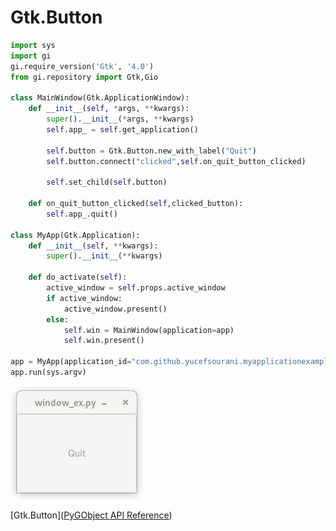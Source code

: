# Gtk.Button

```python
import sys
import gi
gi.require_version('Gtk', '4.0')
from gi.repository import Gtk,Gio

class MainWindow(Gtk.ApplicationWindow):
    def __init__(self, *args, **kwargs):
        super().__init__(*args, **kwargs)
        self.app_ = self.get_application()
        
        self.button = Gtk.Button.new_with_label("Quit")
        self.button.connect("clicked",self.on_quit_button_clicked)
        
        self.set_child(self.button)
        
    def on_quit_button_clicked(self,clicked_button):
        self.app_.quit()

class MyApp(Gtk.Application):
    def __init__(self, **kwargs):
        super().__init__(**kwargs)
        
    def do_activate(self):
        active_window = self.props.active_window
        if active_window:
            active_window.present()
        else:
            self.win = MainWindow(application=app)
            self.win.present()

app = MyApp(application_id="com.github.yucefsourani.myapplicationexample",flags= Gio.ApplicationFlags.FLAGS_NONE)
app.run(sys.argv)
```

![Alt text](https://raw.githubusercontent.com/yucefsourani/python-gtk4-examples/main/button/Screenshot.png "Screenshot")

[Gtk.Button]([PyGObject API Reference](https://amolenaar.github.io/pgi-docgen/index.html#Gtk-4.0/classes/Button.html))
